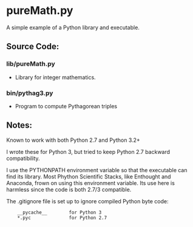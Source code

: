 # pureMath.py
A simple example of a Python library and executable.

## Source Code:

### lib/pureMath.py
   * Library for integer mathematics.

### bin/pythag3.py
   * Program to compute Pythagorean triples

## Notes:
Known to work with both Python 2.7 and Python 3.2+ 

I wrote these for Python 3, but tried to keep 
Python 2.7 backward compatibility.

I use the PYTHONPATH environment variable so 
that the executable can find its library.  Most 
Phython Scientific Stacks, like Enthought and 
Anaconda, frown on using this environment variable. 
Its use here is harmless since the code is 
both 2.7/3 compatible.

The .gitignore file is set up to ignore compiled 
Python byte code:
```
    __pycache__        for Python 3
    *.pyc              for Python 2.7
```
